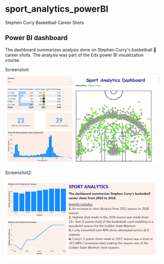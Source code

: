 # sport_analytics_powerBI
Stephen Curry Basketball Career Shots
## Power BI dashboard 
The dashboard summarizes analysis done on Stephen Curry's basketball 🏀 career shots. 
The analysis was part of the Edx power BI visualization course. 

Screenshot:
![sport_analytics_powerBI](curryshots.PNG)

Screenshot2:
![sport_analytics_powerBI](curryshots3.PNG)
